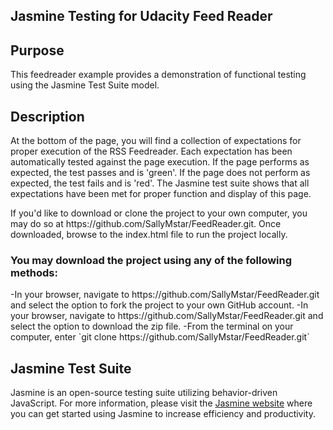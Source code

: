 ## Jasmine Testing for Udacity Feed Reader

## Purpose

<p>This feedreader example provides a demonstration of functional testing using the Jasmine Test Suite model.</p>

## Description

<p>At the bottom of the page, you will find a collection of expectations for proper execution of the RSS Feedreader.  Each expectation has been automatically tested against the page execution.  If the page performs as expected, the test passes and is 'green'.  If the page does not perform as expected, the test fails and is 'red'.  The Jasmine test suite shows that all expectations have been met for proper function and display of this page.</p>
<p>If you'd like to download or clone the project to your own computer, you may do so at https://github.com/SallyMstar/FeedReader.git.  Once downloaded, browse to the index.html file to run the project locally.
<h3>You may download the project using any of the following methods:</h3>
		-In your browser, navigate to https://github.com/SallyMstar/FeedReader.git and select the option to fork the project to your own GitHub account.
		-In your browser, navigate to https://github.com/SallyMstar/FeedReader.git and select the option to download the zip file.
		-From the terminal on your computer, enter `git clone https://github.com/SallyMstar/FeedReader.git`
</p>	

## Jasmine Test Suite

<p>Jasmine is an open-source testing suite utilizing behavior-driven JavaScript.  For more information, please visit the <a href="https://jasmine.github.io/">Jasmine website</a> where you can get started using Jasmine to increase efficiency and productivity.</p>